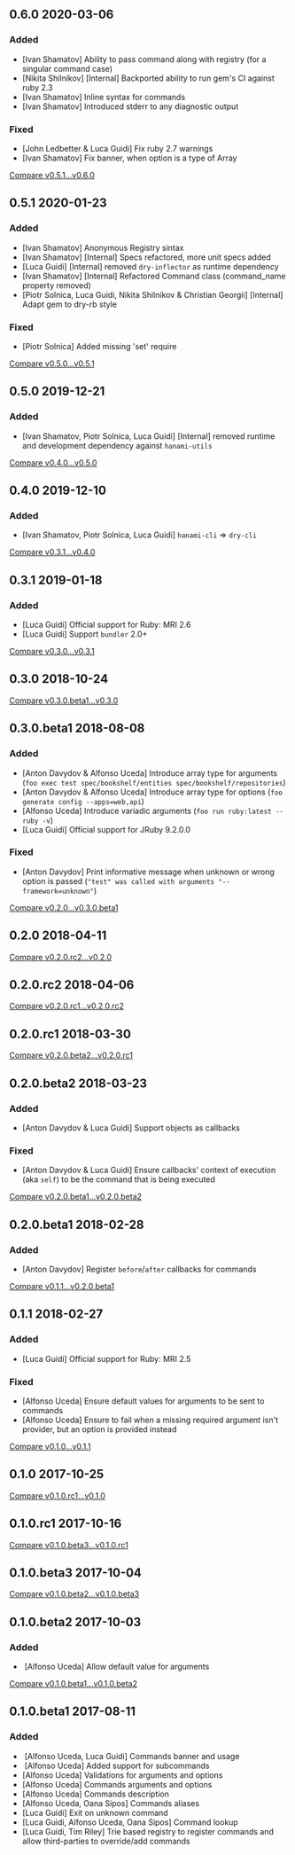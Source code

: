 ## 0.6.0 2020-03-06


### Added

- [Ivan Shamatov] Ability to pass command along with registry (for a singular command case)
- [Nikita Shilnikov] [Internal] Backported ability to run gem's CI against ruby 2.3
- [Ivan Shamatov] Inline syntax for commands
- [Ivan Shamatov] Introduced stderr to any diagnostic output

### Fixed

- [John Ledbetter & Luca Guidi] Fix ruby 2.7 warnings
- [Ivan Shamatov] Fix banner, when option is a type of Array


[Compare v0.5.1...v0.6.0](https://github.com/dry-rb/dry-cli/compare/v0.5.1...v0.6.0)

## 0.5.1 2020-01-23


### Added

- [Ivan Shamatov] Anonymous Registry sintax
- [Ivan Shamatov] [Internal] Specs refactored, more unit specs added
- [Luca Guidi] [Internal] removed `dry-inflector` as runtime dependency
- [Ivan Shamatov] [Internal] Refactored Command class (command_name property removed)
- [Piotr Solnica, Luca Guidi, Nikita Shilnikov & Christian Georgii] [Internal] Adapt gem to dry-rb style

### Fixed

- [Piotr Solnica] Added missing 'set' require


[Compare v0.5.0...v0.5.1](https://github.com/dry-rb/dry-cli/compare/v0.5.0...v0.5.1)

## 0.5.0 2019-12-21


### Added

- [Ivan Shamatov, Piotr Solnica, Luca Guidi] [Internal] removed runtime and development dependency against `hanami-utils`


[Compare v0.4.0...v0.5.0](https://github.com/dry-rb/dry-cli/compare/v0.4.0...v0.5.0)

## 0.4.0 2019-12-10


### Added

- [Ivan Shamatov, Piotr Solnica, Luca Guidi] `hanami-cli` => `dry-cli`


[Compare v0.3.1...v0.4.0](https://github.com/dry-rb/dry-cli/compare/v0.3.1...v0.4.0)

## 0.3.1 2019-01-18


### Added

- [Luca Guidi] Official support for Ruby: MRI 2.6
- [Luca Guidi] Support `bundler` 2.0+


[Compare v0.3.0...v0.3.1](https://github.com/dry-rb/dry-cli/compare/v0.3.0...v0.3.1)

## 0.3.0 2018-10-24



[Compare v0.3.0.beta1...v0.3.0](https://github.com/dry-rb/dry-cli/compare/v0.3.0.beta1...v0.3.0)

## 0.3.0.beta1 2018-08-08


### Added

- [Anton Davydov & Alfonso Uceda] Introduce array type for arguments (`foo exec test spec/bookshelf/entities spec/bookshelf/repositories`)
- [Anton Davydov & Alfonso Uceda] Introduce array type for options (`foo generate config --apps=web,api`)
- [Alfonso Uceda] Introduce variadic arguments (`foo run ruby:latest -- ruby -v`)
- [Luca Guidi] Official support for JRuby 9.2.0.0

### Fixed

- [Anton Davydov] Print informative message when unknown or wrong option is passed (`"test" was called with arguments "--framework=unknown"`)


[Compare v0.2.0...v0.3.0.beta1](https://github.com/dry-rb/dry-cli/compare/v0.2.0...v0.3.0.beta1)

## 0.2.0 2018-04-11



[Compare v0.2.0.rc2...v0.2.0](https://github.com/dry-rb/dry-cli/compare/v0.2.0.rc2...v0.2.0)

## 0.2.0.rc2 2018-04-06



[Compare v0.2.0.rc1...v0.2.0.rc2](https://github.com/dry-rb/dry-cli/compare/v0.2.0.rc1...v0.2.0.rc2)

## 0.2.0.rc1 2018-03-30



[Compare v0.2.0.beta2...v0.2.0.rc1](https://github.com/dry-rb/dry-cli/compare/v0.2.0.beta2...v0.2.0.rc1)

## 0.2.0.beta2 2018-03-23


### Added

- [Anton Davydov & Luca Guidi] Support objects as callbacks

### Fixed

- [Anton Davydov & Luca Guidi] Ensure callbacks' context of execution (aka `self`) to be the command that is being executed


[Compare v0.2.0.beta1...v0.2.0.beta2](https://github.com/dry-rb/dry-cli/compare/v0.2.0.beta1...v0.2.0.beta2)

## 0.2.0.beta1 2018-02-28


### Added

- [Anton Davydov] Register `before`/`after` callbacks for commands


[Compare v0.1.1...v0.2.0.beta1](https://github.com/dry-rb/dry-cli/compare/v0.1.1...v0.2.0.beta1)

## 0.1.1 2018-02-27


### Added

- [Luca Guidi] Official support for Ruby: MRI 2.5

### Fixed

- [Alfonso Uceda] Ensure default values for arguments to be sent to commands
- [Alfonso Uceda] Ensure to fail when a missing required argument isn't provider, but an option is provided instead


[Compare v0.1.0...v0.1.1](https://github.com/dry-rb/dry-cli/compare/v0.1.0...v0.1.1)

## 0.1.0 2017-10-25



[Compare v0.1.0.rc1...v0.1.0](https://github.com/dry-rb/dry-cli/compare/v0.1.0.rc1...v0.1.0)

## 0.1.0.rc1 2017-10-16



[Compare v0.1.0.beta3...v0.1.0.rc1](https://github.com/dry-rb/dry-cli/compare/v0.1.0.beta3...v0.1.0.rc1)

## 0.1.0.beta3 2017-10-04



[Compare v0.1.0.beta2...v0.1.0.beta3](https://github.com/dry-rb/dry-cli/compare/v0.1.0.beta2...v0.1.0.beta3)

## 0.1.0.beta2 2017-10-03


### Added

-  [Alfonso Uceda] Allow default value for arguments


[Compare v0.1.0.beta1...v0.1.0.beta2](https://github.com/dry-rb/dry-cli/compare/v0.1.0.beta1...v0.1.0.beta2)

## 0.1.0.beta1 2017-08-11


### Added

-  [Alfonso Uceda, Luca Guidi] Commands banner and usage
-  [Alfonso Uceda] Added support for subcommands
- [Alfonso Uceda] Validations for arguments and options
- [Alfonso Uceda] Commands arguments and options
- [Alfonso Uceda] Commands description
- [Alfonso Uceda, Oana Sipos] Commands aliases
- [Luca Guidi] Exit on unknown command
- [Luca Guidi, Alfonso Uceda, Oana Sipos] Command lookup
- [Luca Guidi, Tim Riley] Trie based registry to register commands and allow third-parties to override/add commands
